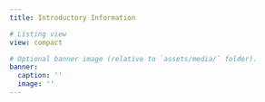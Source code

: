 ```yaml
---
title: Introductory Information

# Listing view
view: compact

# Optional banner image (relative to `assets/media/` folder).
banner:
  caption: ''
  image: ''
---
```

